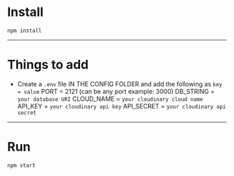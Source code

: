 # Install

`npm install`

---

# Things to add

- Create a `.env` file IN THE CONFIG FOLDER and add the following as `key = value`
PORT = 2121 (can be any port example: 3000)
DB_STRING = `your database URI`
CLOUD_NAME = `your cloudinary cloud name`
API_KEY = `your cloudinary api key`
API_SECRET = `your cloudinary api secret`

---

# Run

`npm start`
